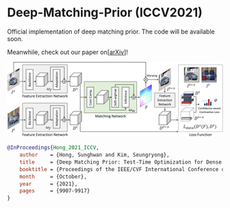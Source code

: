 # Deep-Matching-Prior (ICCV2021)
Official implementation of deep matching prior.
The code will be available soon.

Meanwhile, check out our paper on[[arXiv](https://arxiv.org/abs/2106.03090)]!


![alt text](/fig/overall.jpg)
````BibTeX
@InProceedings{Hong_2021_ICCV,
    author    = {Hong, Sunghwan and Kim, Seungryong},
    title     = {Deep Matching Prior: Test-Time Optimization for Dense Correspondence},
    booktitle = {Proceedings of the IEEE/CVF International Conference on Computer Vision (ICCV)},
    month     = {October},
    year      = {2021},
    pages     = {9907-9917}
}
````
